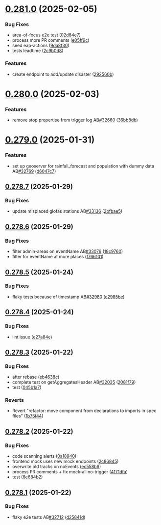 # [0.281.0](https://github.com/rodekruis/IBF-system/compare/v0.280.0...v0.281.0) (2025-02-05)


### Bug Fixes

* area-of-focus e2e test ([02d84e7](https://github.com/rodekruis/IBF-system/commit/02d84e78f1f816059ccec3adb8e54183b0dcb04c))
* process more PR comments ([e05ff9c](https://github.com/rodekruis/IBF-system/commit/e05ff9cf21b49b65832328a374d371a7d48c2024))
* seed eap-actions ([9da8f30](https://github.com/rodekruis/IBF-system/commit/9da8f3012c81b8a7cf2cf0f8f03a001b6b298d9c))
* tests leadtime ([2c9b0d8](https://github.com/rodekruis/IBF-system/commit/2c9b0d816b3194d8cc1b5e90b49c30b3c008af8c))


### Features

* create endpoint to add/update disaster ([292560b](https://github.com/rodekruis/IBF-system/commit/292560be7cb3b935876a0e4c6e33b96565c6f6a8))



# [0.280.0](https://github.com/rodekruis/IBF-system/compare/v0.279.0...v0.280.0) (2025-02-03)


### Features

* remove stop propertise from trigger log AB[#32660](https://github.com/rodekruis/IBF-system/issues/32660) ([36bb8db](https://github.com/rodekruis/IBF-system/commit/36bb8db4bf3c03d3b23757358a066e7c1b51ccb0))



# [0.279.0](https://github.com/rodekruis/IBF-system/compare/v0.278.7...v0.279.0) (2025-01-31)


### Features

* set up geoserver for rainfall_forecast and population with dummy data AB[#32769](https://github.com/rodekruis/IBF-system/issues/32769) ([d6047c7](https://github.com/rodekruis/IBF-system/commit/d6047c7135c1ec03353d91333eca68df8090b6d5))



## [0.278.7](https://github.com/rodekruis/IBF-system/compare/v0.278.6...v0.278.7) (2025-01-29)


### Bug Fixes

* update misplaced glofas stations AB[#33136](https://github.com/rodekruis/IBF-system/issues/33136) ([2bfbae5](https://github.com/rodekruis/IBF-system/commit/2bfbae5500017a80ca1fc22e168962f616b172b3))



## [0.278.6](https://github.com/rodekruis/IBF-system/compare/v0.278.5...v0.278.6) (2025-01-29)


### Bug Fixes

* filter admin-areas on eventName AB[#33076](https://github.com/rodekruis/IBF-system/issues/33076) ([18c9760](https://github.com/rodekruis/IBF-system/commit/18c97609c1a0e3257afa8a629ed8d45cf1c2afe7))
* filter for eventName at more places ([f766101](https://github.com/rodekruis/IBF-system/commit/f766101962c010e89f90497585b2e8dd666c07e2))



## [0.278.5](https://github.com/rodekruis/IBF-system/compare/v0.278.4...v0.278.5) (2025-01-24)


### Bug Fixes

* flaky tests because of timestamp AB[#32980](https://github.com/rodekruis/IBF-system/issues/32980) ([c2985be](https://github.com/rodekruis/IBF-system/commit/c2985bedd2d7182291ba2fa92eb8d998ceb21dca))



## [0.278.4](https://github.com/rodekruis/IBF-system/compare/v0.278.3...v0.278.4) (2025-01-24)


### Bug Fixes

* lint issue ([e27a84e](https://github.com/rodekruis/IBF-system/commit/e27a84e579b02f37244f08bda233114d2e7fce38))



## [0.278.3](https://github.com/rodekruis/IBF-system/compare/v0.278.2...v0.278.3) (2025-01-22)


### Bug Fixes

* after rebase ([eb4638c](https://github.com/rodekruis/IBF-system/commit/eb4638cc41dced31e1602e8d9b4e49c3b9beed14))
* complete test on getAggregatesHeader AB[#32035](https://github.com/rodekruis/IBF-system/issues/32035) ([2081f79](https://github.com/rodekruis/IBF-system/commit/2081f79480c4890e3edf998212e6a5ee4d5d32aa))
* test ([045b1a7](https://github.com/rodekruis/IBF-system/commit/045b1a74726ceabca074a467d689d24d065ef903))


### Reverts

* Revert "refactor: move component from declarations to imports in spec files" ([1b75f44](https://github.com/rodekruis/IBF-system/commit/1b75f44ac4d6cc3152a6ae22a2ac181900a194fd))



## [0.278.2](https://github.com/rodekruis/IBF-system/compare/v0.278.1...v0.278.2) (2025-01-22)


### Bug Fixes

* code scanning alerts ([0a18940](https://github.com/rodekruis/IBF-system/commit/0a18940b55d3d8cf5db501da20195dbcca8333ed))
* frontend mock uses new mock endpoints ([2c86845](https://github.com/rodekruis/IBF-system/commit/2c8684587c1d86854ea5dab88afed3cff41e821d))
* overwrite old tracks on noEvents ([ec558b6](https://github.com/rodekruis/IBF-system/commit/ec558b66916896b6f385575c65c129904c826f3c))
* process PR comments + fix mock-all no-trigger ([4171dfa](https://github.com/rodekruis/IBF-system/commit/4171dfa58826cd6d941bb25ec14b31c91eea8e3d))
* test ([6e684b2](https://github.com/rodekruis/IBF-system/commit/6e684b26d60f11b032ebf8311665e4319d0f80ee))



## [0.278.1](https://github.com/rodekruis/IBF-system/compare/v0.278.0...v0.278.1) (2025-01-22)


### Bug Fixes

* flaky e2e tests AB[#32712](https://github.com/rodekruis/IBF-system/issues/32712) ([d25841d](https://github.com/rodekruis/IBF-system/commit/d25841d1d28f1185b66edf9fd7cee9e2734a9448))



